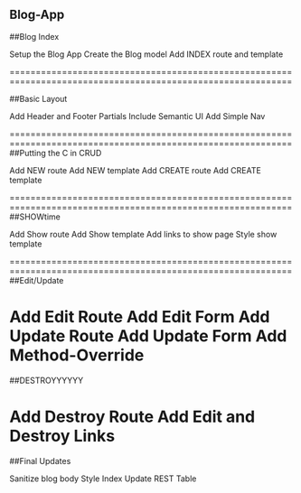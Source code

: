 ## Blog-App

##Blog Index

Setup the Blog App
Create the Blog model
Add INDEX route and template

============================================================================================================

##Basic Layout

Add Header and Footer Partials
Include Semantic UI
Add Simple Nav

============================================================================================================
##Putting the C in CRUD

Add NEW route
Add NEW template
Add CREATE route
Add CREATE template

============================================================================================================
##SHOWtime

Add Show route
Add Show template
Add links to show page
Style show template

============================================================================================================
##Edit/Update

Add Edit Route
Add Edit Form
Add Update Route
Add Update Form
Add Method-Override
============================================================================================================
##DESTROYYYYYY

Add Destroy Route
Add Edit and Destroy Links
============================================================================================================
##Final Updates

Sanitize blog body
Style Index
Update REST Table
